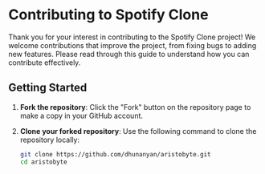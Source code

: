 # Contributing to Spotify Clone

Thank you for your interest in contributing to the Spotify Clone project! We welcome contributions that improve the project, from fixing bugs to adding new features. Please read through this guide to understand how you can contribute effectively.

## Getting Started

1. **Fork the repository**: Click the "Fork" button on the repository page to make a copy in your GitHub account.
2. **Clone your forked repository**: Use the following command to clone the repository locally:

   ```bash
   git clone https://github.com/dhunanyan/aristobyte.git
   cd aristobyte
   ```
